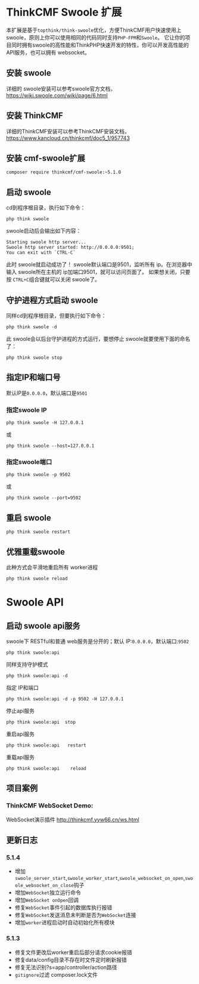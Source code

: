ThinkCMF Swoole 扩展
===============
本扩展是基于`topthink/think-swoole`优化，方便ThinkCMF用户快速使用上swoole，原则上你可以使用相同的代码同时支持`PHP-FPM`和`Swoole`。 它让你的项目同时拥有swoole的高性能和ThinkPHP快速开发的特性，你可以开发高性能的API服务，也可以拥有 websocket。
## 安装 swoole
详细的 swoole安装可以参考swoole官方文档，https://wiki.swoole.com/wiki/page/6.html

## 安装 ThinkCMF
详细的ThinkCMF安装可以参考ThinkCMF安装文档，https://www.kancloud.cn/thinkcmf/doc5_1/957743

## 安装 cmf-swoole扩展
```
composer require thinkcmf/cmf-swoole:~5.1.0
```
## 启动 swoole
cd到程序根目录，执行如下命令：
```
php think swoole
```
swoole启动后会输出如下内容：
```
Starting swoole http server...
Swoole http server started: http://0.0.0.0:9501;
You can exit with `CTRL-C`
```
此时 swoole就启动成功了！
swoole默认端口是9501，监听所有 ip。在浏览器中输入 swoole所在主机的 ip加端口9501，就可以访问页面了。
 如果想关闭，只要按 `CTRL+C`组合键就可以关闭 swoole了。

##  守护进程方式启动 swoole
同样cd到程序根目录，但要执行如下命令：
```
php think swoole -d
```
此 swoole会以后台守护进程的方式运行，要想停止 swoole就要使用下面的命名了：
```
php think swoole stop
```


## 指定IP和端口号
默认IP是`0.0.0.0`，默认端口是`9501`
### 指定swoole IP
```
php think swoole -H 127.0.0.1
```
或
```
php think swoole --host=127.0.0.1
```
### 指定swoole端口
```
php think swoole -p 9502
```
或
```
php think swoole --port=9502
```

## 重启 swoole
```
php think swoole restart
```
## 优雅重载swoole
此种方式会平滑地重启所有 worker进程
```
php think swoole reload
```
# Swoole API
## 启动 swoole api服务
swoole下 RESTful和普通 web服务是分开的；默认 IP:`0.0.0.0`，默认端口:`9502`
```
php think swoole:api
```
同样支持守护模式
```
php think swoole:api -d
```
指定 IP和端口
```
php think swoole:api -d -p 9502 -H 127.0.0.1
```
停止api服务
```
php think swoole:api  stop
```
重启api服务
```
php think swoole:api   restart
```
重载api服务
```
php think swoole:api    reload
```

## 项目案例
### ThinkCMF WebSocket Demo:
WebSocket演示插件 http://thinkcmf.yyw66.cn/ws.html 


## 更新日志

### 5.1.4
* 增加`swoole_server_start`,`swoole_worker_start`,`swoole_websocket_on_open`,`swoole_websocket_on_close`钩子
* 增加`WebSocket`独立运行命令
* 增加`WebSocket onOpen`回调
* 修复`WebSocket`事件引起的数据库执行报错
* 修复`WebSocket`发送消息未判断是否为`WebSocket`连接
* 增加`worker`进程启动时自动初始化所有模块

### 5.1.3
* 修复文件更改后worker重启后部分请求cookie报错
* 修复data/config目录不存在时文件定时刷新报错
* 修复无法识别?s=app/controller/action路径
* `gitignore`过滤 composer.lock文件

